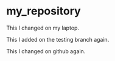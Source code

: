 # my_repository

This I changed on my laptop.

This I added on the testing branch again.

This I changed on github again.
